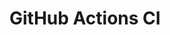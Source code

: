 # GitHub Actions CI



















































































































































































































































































































































































































































































































































































































































































































































































































































































































































































































































